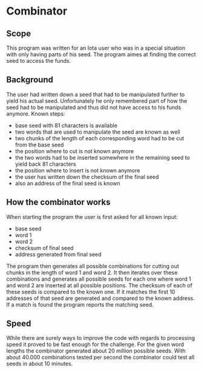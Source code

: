 # Combinator

## Scope

This program was written for an Iota user who was in a special situation with only having parts of his seed.
The program aimes at finding the correct seed to access the funds.

## Background
The user had written down a seed that had to be manipulated further to yield his actual seed. Unfortunately he only remembered part of how the seed had to be manipulated and thus did not have access to his funds anymore.
Known steps:
* base seed with 81 characters is available
* two words that are used to manipulate the seed are known as well
* two chunks of the length of each corresponding word had to be cut from the base seed
* the position where to cut is not known anymore
* the two words had to be inserted somewhere in the remaining seed to yield back 81 characters
* the position where to insert is not known anymore
* the user has written down the checksum of the final seed
* also an address of the final seed is known

## How the combinator works
When starting the program the user is first asked for all known input:
* base seed
* word 1
* word 2
* checksum of final seed
* address generated from final seed

The program then generates all possible combinations for cutting out chunks in the length of word 1 and word 2. It then iterates over these combinations and generates all possible seeds for each one where word 1 and word 2 are inserted at all possible positions.
The checksum of each of these seeds is compared to the known one. If it matches the first 10 addresses of that seed are generated and compared to the known address. If a match is found the program reports the matching seed.

## Speed
While there are surely ways to improve the code with regards to processing speed it proved to be fast enough for the challenge. For the given word lengths the combinator generated about 20 million possible seeds. With about 40.000 combinations tested per second the combinator could test all seeds in about 10 minutes.
